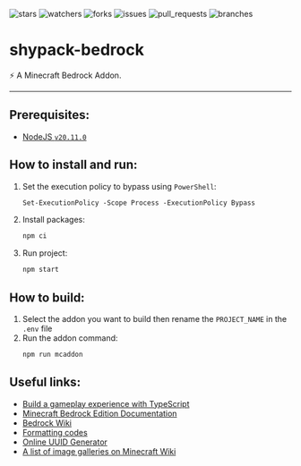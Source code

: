 

![stars][stars] ![watchers][watchers] ![forks][forks] ![issues][issues] ![pull_requests][pull_requests] ![branches][branches]

# shypack-bedrock
:zap: A Minecraft Bedrock Addon.

---
## Prerequisites:
- [NodeJS `v20.11.0`](https://nodejs.org/download/release/v20.11.0/)

## How to install and run:
1. Set the execution policy to bypass using `PowerShell`:
    ```ps
    Set-ExecutionPolicy -Scope Process -ExecutionPolicy Bypass
    ```
2. Install packages:
    ```sh
    npm ci
    ```
3. Run project:
    ```sh
    npm start
    ```

## How to build:
1. Select the addon you want to build then rename the `PROJECT_NAME` in the `.env` file
2. Run the addon command:
    ```sh
    npm run mcaddon
    ```

## Useful links:

- [Build a gameplay experience with TypeScript](https://learn.microsoft.com/en-us/minecraft/creator/documents/scriptinggettingstarted?view=minecraft-bedrock-stable)
- [Minecraft Bedrock Edition Documentation](https://bedrock.dev/)
- [Bedrock Wiki](https://wiki.bedrock.dev/)
- [Formatting codes](https://minecraft.fandom.com/wiki/Formatting_codes)
- [Online UUID Generator](https://www.uuidgenerator.net/)
- [A list of image galleries on Minecraft Wiki](https://minecraft-archive.fandom.com/wiki/Category:Galleries)

[forks]: https://img.shields.io/github/forks/dudushy/shypack-bedrock
[stars]: https://img.shields.io/github/stars/dudushy/shypack-bedrock
[watchers]: https://img.shields.io/github/watchers/dudushy/shypack-bedrock
[issues]: https://badgen.net/github/issues/dudushy/shypack-bedrock
[pull_requests]: https://badgen.net/github/prs/dudushy/shypack-bedrock
[branches]: https://badgen.net/github/branches/dudushy/shypack-bedrock
